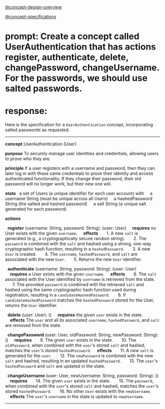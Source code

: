 [@concept-design-overview](../../background/concept-design-overview.md)

[@concept-specifications](../../background/concept-specifications.md)

# prompt: Create a concept called UserAuthentication that has actions register, authenticate, delete, changePassword, changeUsername. For the passwords, we should use salted passwords.

# response:

Here is the specification for a `UserAuthentication` concept, incorporating salted passwords as requested.

---

**concept** UserAuthentication \[User]

**purpose** To securely manage user identities and credentials, allowing users to prove who they are.

**principle** If a user registers with a username and password, then they can later log in with those same credentials to prove their identity and access authenticated functionality. If they change their password, their old password will no longer work, but their new one will.

**state**
  a set of Users (a unique identifier for each user account) with
    a username String (must be unique across all Users)
    a hashedPassword String (the salted and hashed password)
    a salt String (a unique salt generated for each password)

**actions**

  **register** (username: String, password: String): (user: User)
    **requires** no User exists with the given `username`.
    **effects**
      1. A new `salt` is generated (e.g., a cryptographically secure random string).
      2. The `password` is combined with the `salt` and hashed using a strong, one-way cryptographic hash function, resulting in a `hashedPassword`.
      3. A new `User` is created.
      4. The `username`, `hashedPassword`, and `salt` are associated with the new `User`.
      5. Returns the new `User` identifier.

  **authenticate** (username: String, password: String): (user: User)
    **requires** a User exists with the given `username`.
    **effects**
      6. The `salt` associated with the User identified by `username` is retrieved from the state.
      7. The provided `password` is combined with the retrieved `salt` and hashed using the same cryptographic hash function used during registration, resulting in a `candidateHashedPassword`.
      8. If `candidateHashedPassword` matches the `hashedPassword` stored for the User, returns the `User` identifier.

  **delete** (user: User): ()
    **requires** the given `user` exists in the state.
    **effects** The `user` and all its associated `username`, `hashedPassword`, and `salt` are removed from the state.

  **changePassword** (user: User, oldPassword: String, newPassword: String): ()
    **requires**
      9. The given `user` exists in the state.
      10. The `oldPassword`, when combined with the `user`'s stored `salt` and hashed, matches the `user`'s stored `hashedPassword`.
    **effects**
      11. A *new* `salt` is generated for the `user`.
      12. The `newPassword` is combined with the new `salt` and hashed, resulting in an updated `hashedPassword`.
      13. The `user`'s `hashedPassword` and `salt` are updated in the state.

  **changeUsername** (user: User, newUsername: String, password: String): ()
    **requires**
      14. The given `user` exists in the state.
      15. The `password`, when combined with the `user`'s stored `salt` and hashed, matches the `user`'s stored `hashedPassword`.
      16. No other `User` exists with the `newUsername`.
    **effects** The `user`'s `username` in the state is updated to `newUsername`.

---